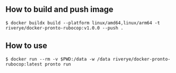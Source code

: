 ## How to build and push image
```
$ docker buildx build --platform linux/amd64,linux/arm64 -t riverye/docker-pronto-rubocop:v1.0.0 --push .
```

## How to use
```
$ docker run --rm -v $PWD:/data -w /data riverye/docker-pronto-rubocop:latest pronto run
```
